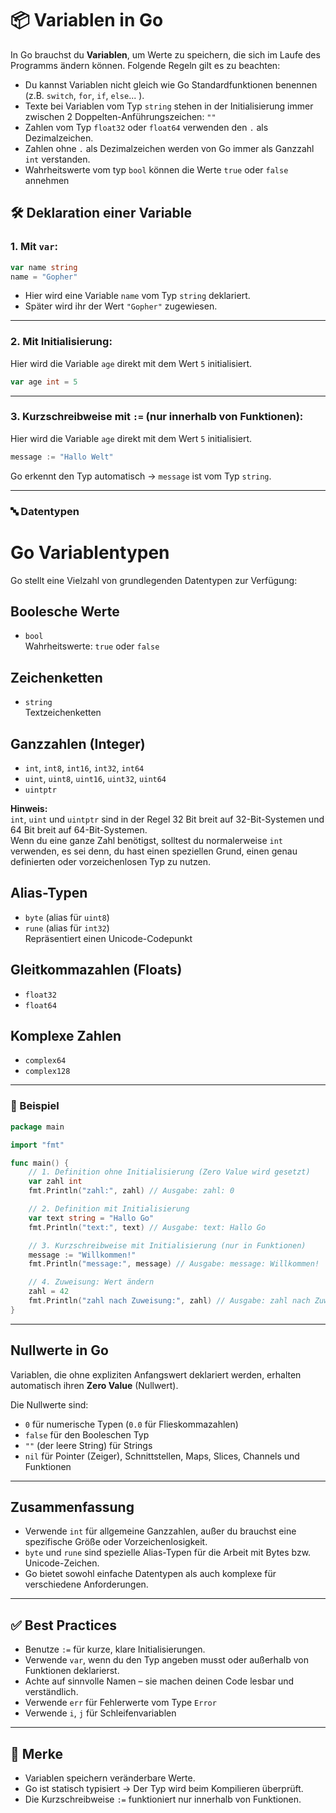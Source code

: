 # 📦 Variablen in Go

In Go brauchst du **Variablen**, um Werte zu speichern, die sich im Laufe des Programms ändern können. Folgende Regeln gilt es zu beachten:
- Du kannst Variablen nicht gleich wie Go Standardfunktionen benennen (z.B. `switch`, `for`, `if`, `else`... ).
- Texte bei Variablen vom Typ `string` stehen in der Initialisierung immer zwischen 2 Doppelten-Anführungszeichen: `""`
- Zahlen vom Typ `float32` oder `float64` verwenden den `.` als Dezimalzeichen.
- Zahlen ohne `.` als Dezimalzeichen werden von Go immer als Ganzzahl `int` verstanden.
- Wahrheitswerte vom typ `bool` können die Werte `true` oder `false` annehmen


## 🛠️ Deklaration einer Variable

### 1. Mit `var`:

```go
var name string
name = "Gopher"
```

- Hier wird eine Variable `name` vom Typ `string` deklariert.
- Später wird ihr der Wert `"Gopher"` zugewiesen.

---

### 2. Mit Initialisierung:
Hier wird die Variable `age` direkt mit dem Wert `5` initialisiert.
```go
var age int = 5
```

---

### 3. Kurzschreibweise mit `:=` (nur innerhalb von Funktionen):
Hier wird die Variable `age` direkt mit dem Wert `5` initialisiert.
```go
message := "Hallo Welt"
```

Go erkennt den Typ automatisch → `message` ist vom Typ `string`.

---

### 🔤 Datentypen

# Go Variablentypen

Go stellt eine Vielzahl von grundlegenden Datentypen zur Verfügung:

## Boolesche Werte
- `bool`  
  Wahrheitswerte: `true` oder `false`

## Zeichenketten
- `string`  
  Textzeichenketten

## Ganzzahlen (Integer)
- `int`, `int8`, `int16`, `int32`, `int64`  
- `uint`, `uint8`, `uint16`, `uint32`, `uint64`  
- `uintptr`  

**Hinweis:**  
`int`, `uint` und `uintptr` sind in der Regel 32 Bit breit auf 32-Bit-Systemen und 64 Bit breit auf 64-Bit-Systemen.  
Wenn du eine ganze Zahl benötigst, solltest du normalerweise `int` verwenden, es sei denn, du hast einen speziellen Grund, einen genau definierten oder vorzeichenlosen Typ zu nutzen.

## Alias-Typen
- `byte` (alias für `uint8`)  
- `rune` (alias für `int32`)  
  Repräsentiert einen Unicode-Codepunkt

## Gleitkommazahlen (Floats)
- `float32`  
- `float64`

## Komplexe Zahlen
- `complex64`  
- `complex128`

---

### 🔄 Beispiel
```go
package main

import "fmt"

func main() {
    // 1. Definition ohne Initialisierung (Zero Value wird gesetzt)
    var zahl int
    fmt.Println("zahl:", zahl) // Ausgabe: zahl: 0

    // 2. Definition mit Initialisierung
    var text string = "Hallo Go"
    fmt.Println("text:", text) // Ausgabe: text: Hallo Go

    // 3. Kurzschreibweise mit Initialisierung (nur in Funktionen)
    message := "Willkommen!"
    fmt.Println("message:", message) // Ausgabe: message: Willkommen!

    // 4. Zuweisung: Wert ändern
    zahl = 42
    fmt.Println("zahl nach Zuweisung:", zahl) // Ausgabe: zahl nach Zuweisung: 42
}
```

---

## Nullwerte in Go

Variablen, die ohne expliziten Anfangswert deklariert werden, erhalten automatisch ihren **Zero Value** (Nullwert).

Die Nullwerte sind:

- `0` für numerische Typen  (`0.0` für Flieskommazahlen)
- `false` für den Booleschen Typ  
- `""` (der leere String) für Strings  
- `nil` für Pointer (Zeiger), Schnittstellen, Maps, Slices, Channels und Funktionen 

---

## Zusammenfassung
- Verwende `int` für allgemeine Ganzzahlen, außer du brauchst eine spezifische Größe oder Vorzeichenlosigkeit.
- `byte` und `rune` sind spezielle Alias-Typen für die Arbeit mit Bytes bzw. Unicode-Zeichen.
- Go bietet sowohl einfache Datentypen als auch komplexe für verschiedene Anforderungen.

---

## ✅ Best Practices
- Benutze `:=` für kurze, klare Initialisierungen.
- Verwende `var`, wenn du den Typ angeben musst oder außerhalb von Funktionen deklarierst.
- Achte auf sinnvolle Namen – sie machen deinen Code lesbar und verständlich.
- Verwende `err` für Fehlerwerte vom Type `Error`
- Verwende `i`, `j` für Schleifenvariablen

---

## 🧠 Merke
- Variablen speichern veränderbare Werte.
- Go ist statisch typisiert → Der Typ wird beim Kompilieren überprüft.
- Die Kurzschreibweise `:=` funktioniert nur innerhalb von Funktionen.
